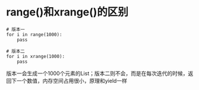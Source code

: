 range()和xrange()的区别
===

```
# 版本一
for i in range(1000):
	pass

# 版本二
for i in xrange(1000): 
	pass
```

版本一会生成一个1000个元素的List；版本二则不会，而是在每次迭代的时候，返回下一个数值，内存空间占用很小，原理和yield一样
